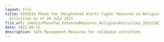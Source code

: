 ```yaml
---
layout: file
title: COVID19 Phase Two (Heightened Alert) Tigher Measures on Religious
  Activities as of 20 July 2021
file_url: /media/PhaseTwo_EnhancedMeasures_ReligiousActivities_20Jul2021.pdf
date: 2022-08-15
description: Safe Management Measures for religious activities
---
```


